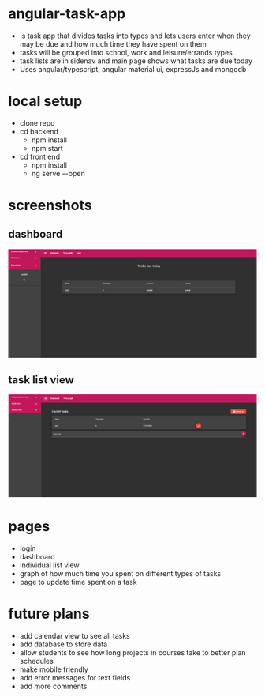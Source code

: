 # angular-task-app
- Is task app that divides tasks into types and lets users enter when they may be due and how much time they have spent on them 
- tasks will be grouped into school, work and leisure/errands types
- task lists are in sidenav and main page shows what tasks are due today
- Uses angular/typescript, angular material ui, expressJs and mongodb 

# local setup
- clone repo
- cd backend
  - npm install
  - npm start
- cd front end
  - npm install
  - ng serve --open

# screenshots
## dashboard
![dashboard img](https://github.com/selden-lin/angular-task-app/blob/master/dashboard.png)
## task list view
![task list img](https://github.com/selden-lin/angular-task-app/blob/master/taskList.png)

# pages
- login
- dashboard
- individual list view
- graph of how much time you spent on different types of tasks
- page to update time spent on a task

# future plans
- add calendar view to see all tasks
- add database to store data
- allow students to see how long projects in courses take to better plan schedules
- make mobile friendly
- add error messages for text fields
- add more comments